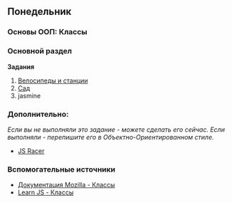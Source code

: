 ## Понедельник

### Основы ООП: Классы
### Основной раздел

**Задания**
1. [Велосипеды и станции](../../../../oojs-bikes-and-stations-challenge)
2. [Сад](../../../../oojs-garden-challenge)
3. jasmine

### Дополнительно:
*Если вы не выполняли это задание - можете сделать его сейчас. Если выполняли - перепишите его в Объектно-Ориентированном стиле.*
- [JS Racer](../../../../js-racer-1-outrageous-fortune-challenge)



### Вспомогательные источники

- [Документация Mozilla - Классы](https://developer.mozilla.org/ru/docs/Web/JavaScript/Reference/Classes)
- [Learn JS - Классы](https://learn.javascript.ru/es-class)
